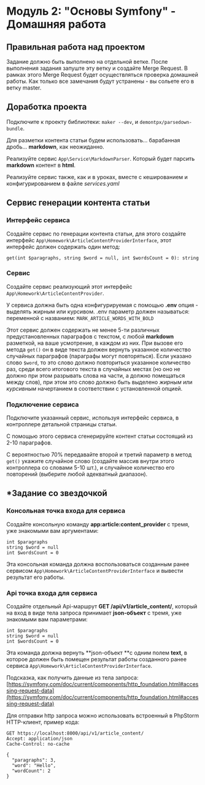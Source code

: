 # Модуль 2: "Основы Symfony" - Домашняя работа


## Правильная работа над проектом

Задание должно быть выполнено на отдельной ветке. После выполнения задания запуште эту ветку и создайте Merge Request. В рамках этого Merge Request будет осуществляться проверка домашней работы. Как только все замечания будут устранены - вы сольете его в ветку master.


## Доработка проекта

Подключите к проекту библиотеки: `maker --dev`, и `demontpx/parsedown-bundle`.

Для разметки контента статьи будем использовать… барабанная дробь... **markdown**, как неожиданно.

Реализуйте сервис `App\Service\MarkdownParser`. Который будет парсить **markdown** контент в **html**.

Реализуйте сервис также, как и в уроках, вместе с кешированием и конфигурированием в файле *services.yaml*


## Сервис генерации контента статьи


### Интерфейс сервиса

Создайте сервис по генерации контента статьи, для этого создайте интерфейс `App\Homework\ArticleContentProviderInterface`, этот интерфейс должен содержать один метод:


```
get(int $paragraphs, string $word = null, int $wordsCount = 0): string
```

### Сервис

Создайте сервис реализующий этот интерфейс `App\Homework\ArticleContentProvider`.

У сервиса должна быть одна конфигурируемая с помощью **.env** опция - выделять жирным или курсивом. .env параметр должен называться: переменной с названием: `MARK_ARTICLE_WORDS_WITH_BOLD`

Этот сервис должен содержать не менее 5-ти различных предустановленных параграфов с текстом, с любой **markdown** разметкой, на ваше усмотрение, в каждом из них. При вызове его метода `get()` он в виде текста должен вернуть указанное количество случайных параграфов (параграфы могут повторяться). Если указано слово `$word`, то это слово должно повториться указанное количество раз, среди всего итогового текста в случайных местах (но оно не должно при этом разрывать слова на части, а должно помещаться между слов), при этом это слово должно быть выделено *жирным* или *курсивным* начертанием в соответствии с установленной опцией. 


### Подключение сервиса

Подключите указанный сервис, используя интерфейс сервиса, в контроллере детальной страницы статьи.

С помощью этого сервиса сгенерируйте контент статьи состоящий из 2-10 параграфов.

С вероятностью 70% передавайте второй и третий параметр в метод `get()` укажите случайное слово (создайте массив внутри этого контроллера со словами 5-10 шт.), и случайное количество его повторений (выберите любой адекватный диапазон).


## *Задание со звездочкой


### Консольная точка входа для сервиса

Создайте консольную команду **app:article:content_provider** с тремя, уже знакомыми вам аргументами:


```
int $paragraphs
string $word = null
int $wordsCount = 0 
```


Эта консольная команда должна воспользоваться созданным ранее сервисом `App\Homework\ArticleContentProviderInterface` и вывести результат его работы.


### Api точка входа для сервиса

Создайте отдельный Api-маршрут **GET /api/v1/article_content/**, который на вход в виде тела запроса принимает **json-объект** с тремя, уже знакомыми вам параметрами:


```
int $paragraphs
string $word = null
int $wordsCount = 0 
```


Эта команда должна вернуть **json-объект **с одним полем **text**, в которое должен быть помещен результат работы созданного ранее сервиса `App\Homework\ArticleContentProviderInterface`.

Подсказка, как получить данные из тела запроса: [https://symfony.com/doc/current/components/http_foundation.html#accessing-request-data](https://symfony.com/doc/current/components/http_foundation.html#accessing-request-data)

Для отправки http запроса можно использовать встроенный в PhpStorm HTTP-клиент, пример кода:

```
GET https://localhost:8000/api/v1/article_content/
Accept: application/json
Cache-Control: no-cache

{
  "paragraphs": 3,
  "word": "Hello",
  "wordCount": 2
}
```